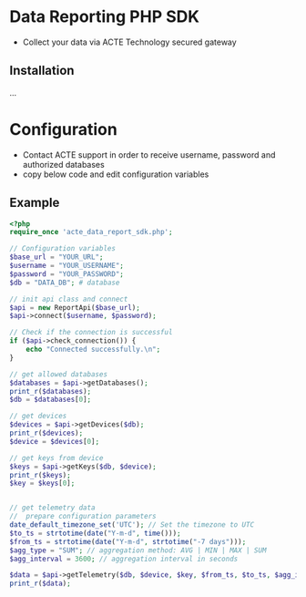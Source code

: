 # Data Reporting PHP SDK

- Collect your data via ACTE Technology secured gateway

## Installation
...

# Configuration

- Contact ACTE support in order to receive username, password and authorized databases
- copy below code and edit configuration variables

## Example
```php
<?php
require_once 'acte_data_report_sdk.php';

// Configuration variables
$base_url = "YOUR_URL";
$username = "YOUR_USERNAME";
$password = "YOUR_PASSWORD";
$db = "DATA_DB"; # database

// init api class and connect
$api = new ReportApi($base_url);
$api->connect($username, $password);

// Check if the connection is successful
if ($api->check_connection()) {
    echo "Connected successfully.\n";
}

// get allowed databases
$databases = $api->getDatabases();
print_r($databases);
$db = $databases[0];

// get devices
$devices = $api->getDevices($db);
print_r($devices);
$device = $devices[0];

// get keys from device
$keys = $api->getKeys($db, $device);
print_r($keys);
$key = $keys[0];


// get telemetry data
//  prepare configuration parameters
date_default_timezone_set('UTC'); // Set the timezone to UTC
$to_ts = strtotime(date("Y-m-d", time()));
$from_ts = strtotime(date("Y-m-d", strtotime("-7 days")));
$agg_type = "SUM"; // aggregation method: AVG | MIN | MAX | SUM
$agg_interval = 3600; // aggregation interval in seconds

$data = $api->getTelemetry($db, $device, $key, $from_ts, $to_ts, $agg_interval, $agg_type);
print_r($data);
```

